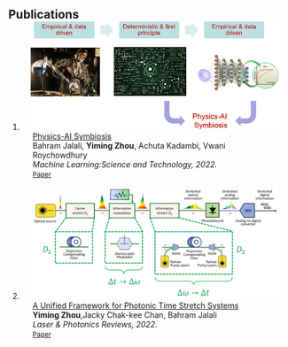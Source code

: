 <h2 id="publications" style="margin: 2px 0px -15px;">Publications</h2>

<div class="publications">
<ol class="bibliography">

<li>
<div class="pub-row">

  <div class="col-sm-3 abbr" style="position: relative;padding-right: 15px;padding-left: 15px;">
    <img src="assets/img/physics_ai_figure.jpg" class="teaser img-fluid z-depth-1">
  </div>

  <div class="col-sm-9" style="position: relative;padding-right: 15px;padding-left: 20px;">
    <div class="title"><a href="https://iopscience.iop.org/article/10.1088/2632-2153/ac9215">Physics-AI Symbiosis</a></div>
    <div class="author">Bahram Jalali, <strong>Yiming Zhou</strong>, Achuta Kadambi, Vwani Roychowdhury</div>
    <div class="periodical"><em>Machine Learning:Science and Technology, 2022.</em></div>
    <div class="links">
      <a href="https://iopscience.iop.org/article/10.1088/2632-2153/ac9215" class="btn btn-sm z-depth-0" role="button" target="_blank" style="font-size:12px;">Paper</a>
    </div>
  </div>
</div>
</li>
  
<br>

<li>
<div class="pub-row">

  <div class="col-sm-3 abbr" style="position: relative;padding-right: 15px;padding-left: 15px;">
    <img src="assets/img/unified_ts_figure.jpg" class="teaser img-fluid z-depth-1">
  </div>

  <div class="col-sm-9" style="position: relative;padding-right: 15px;padding-left: 20px;">
    <div class="title"><a href="https://onlinelibrary.wiley.com/doi/full/10.1002/lpor.202100524">A Unified Framework for Photonic Time Stretch Systems</a></div>
    <div class="author"><strong>Yiming Zhou</strong>,Jacky Chak-kee Chan, Bahram Jalali</div>
    <div class="periodical"><em>Laser & Photonics Reviews, 2022.</em></div>
    <div class="links">
      <a href="https://onlinelibrary.wiley.com/doi/full/10.1002/lpor.202100524" class="btn btn-sm z-depth-0" role="button" target="_blank" style="font-size:12px;">Paper</a>
    </div>
  </div>
</div>
</li>
  
<br>

</ol>
</div>
